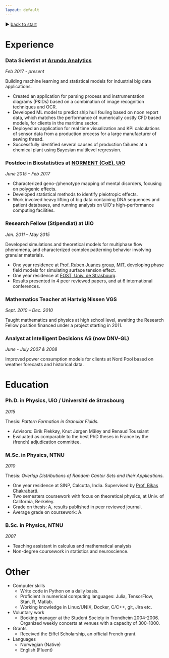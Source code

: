 ```yaml
---
layout: default
---
```


&#9654; [back to start](./)

# Experience

### Data Scientist at [Arundo Analytics](https://www.arundo.com/)
_Feb 2017 - present_

Building machine learning and statistical models for industrial big data applications.

- Created an application for parsing process and instrumentation diagrams (P&IDs) based on a combination of image recognition techniques and OCR.
- Developed ML model to predict ship hull fouling based on noon report data, which matches the performance of numerically costly CFD based models, for clients in the maritime sector.
- Deployed an application for real time visualization and KPI calculations of sensor data from a production process for a large manufacturer of sewing thread.
- Successfully identified several causes of production failures at a chemical plant using Bayesian multilevel regression.


### Postdoc in Biostatistics at [NORMENT (CoE), UiO](https://www.med.uio.no/norment/english/)
_June 2015 – Feb 2017_

- Characterized geno-/phenotype mapping of mental disorders, focusing on polygenic effects. 
- Developed statistical methods to identify pleiotropic effects.
- Work involved heavy lifting of big data containing DNA sequences and patient databases, and running analysis on UIO's high-performance computing facilities.

### Research Fellow (Stipendiat) at UiO
_Jan. 2011 – May 2015_

Developed simulations and theoretical models for multiphase flow phenomena, and characterized complex patterning behavior involving granular materials.

- One year residence at [Prof. Ruben Juanes group, MIT](http://juanesgroup.mit.edu/), developing phase field models for simulating surface tension effect. 
- One year residence  at [ÉOST, Univ. de Strasbourg](https://eost.unistra.fr/en/).
- Results presented in 4 peer reviewed papers, and at 6 international conferences.

### Mathematics Teacher at Hartvig Nissen VGS
_Sept. 2010 – Dec. 2010_

Taught mathematics and physics at high school level, awaiting the Research Fellow position financed under a project starting in 2011.

### Analyst at Intelligent Decisions AS (now DNV-GL)
_June - July 2007 & 2008_

Improved power consumption models for clients at Nord Pool
based on weather forecasts and historical data.

# Education

### Ph.D. in Physics, UiO / Université de Strasbourg
_2015_

Thesis: _Pattern Formation in Granular Fluids._

- Advisors: Eirik Flekkøy, Knut Jørgen Måløy and Renaud Toussiant
- Evaluated as comparable to the best PhD theses in France by the (french) adjudication committee.

### M.Sc. in Physics, NTNU
_2010_

Thesis: _Overlap Distributions of Random Cantor Sets and their Applications._

-  One year residence at SINP, Calcutta, India. Supervised by [Prof. Bikas Chakrabarti](http://www.saha.ac.in/cmp/bikask.chakrabarti/bikas.html). 
-  Two semesters coursework with focus on theoretical physics, at Univ. of California, Berkeley. 
-  Grade on thesis: A, results published in peer reviewed journal.
-  Average grade on coursework: A.

### B.Sc. in Physics, NTNU
_2007_

- Teaching assistant in calculus and mathematical analysis
- Non-degree coursework in statistics and neuroscience.

# Other

- Computer skills
	- Write code in Python on a daily basis.
	- Proficient in numerical computing languages: Julia, TensorFlow, Stan, R, Matlab.
	- Working knowledge in Linux/UNIX, Docker, C/C++, git, Jira etc.
- Voluntary work
	- Booking manager at the Student Society in Trondheim 2004-2006. Organized weekly concerts at venues with a capacity of 300-1000.
- Grants
	- Received the Eiffel Scholarship, an official French grant.
- Languages
	- Norwegian (Native)
	- English (Fluent)